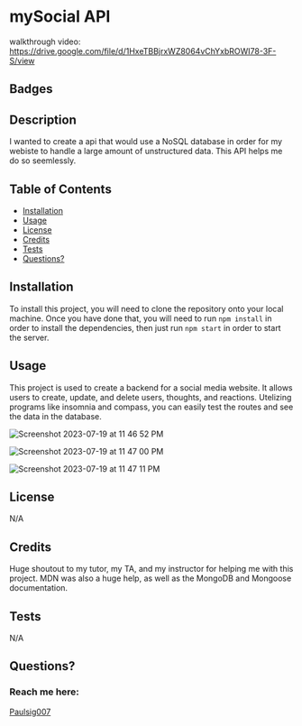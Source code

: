 # mySocial API

walkthrough video: https://drive.google.com/file/d/1HxeTBBjrxWZ8064vChYxbROWI78-3F-S/view

## Badges

## Description

I wanted to create a api that would use a NoSQL database in order for my webiste to handle a large amount of unstructured data. This API helps me do so seemlessly.

## Table of Contents

- [Installation](#installation)
- [Usage](#usage)
- [License](#license)
- [Credits](#credits)
- [Tests](#tests)
- [Questions?](#questions)

## Installation

To install this project, you will need to clone the repository onto your local machine. Once you have done that, you will need to run `npm install` in order to install the dependencies, then just run `npm start` in order to start the server.

## Usage

This project is used to create a backend for a social media website. It allows users to create, update, and delete users, thoughts, and reactions. Utelizing programs like insomnia and compass, you can easily test the routes and see the data in the database.

![Screenshot 2023-07-19 at 11 46 52 PM](https://github.com/Paulsig007/mySocialAPI/assets/131915869/cc1afbde-25fd-4505-8680-f5c341fe7182)

![Screenshot 2023-07-19 at 11 47 00 PM](https://github.com/Paulsig007/mySocialAPI/assets/131915869/9ce317b7-80d9-4dc8-ac00-089c9983b540)

![Screenshot 2023-07-19 at 11 47 11 PM](https://github.com/Paulsig007/mySocialAPI/assets/131915869/5742c4d0-2f9a-492e-9de2-e90716b05443)


## License

N/A

## Credits

Huge shoutout to my tutor, my TA, and my instructor for helping me with this project. MDN was also a huge help, as well as the MongoDB and Mongoose documentation.

## Tests

N/A

## Questions?

### Reach me here:

[Paulsig007](https://github.com/Paulsig007)
